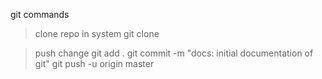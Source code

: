 git commands

> clone repo in system
git clone <url>

> push change
git add .
git commit -m "docs: initial documentation of git"
git push -u origin master